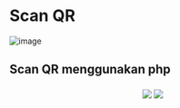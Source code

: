 # Scan QR
![image](https://github.com/user-attachments/assets/53122fed-5b8b-44a2-8b14-7b387bf6419b)


## Scan QR menggunakan php
###
<p align="center">
    <a href="https://git.io/streak-stats"><img src="https://streak-stats.demolab.com?user=asewoii&theme=cobalt&hide_border=true&type=png&stroke=3813EB"/></a>
    <a href="https://github.com/asewoii"><img src="https://github-readme-stats.vercel.app/api?username=asewoii"/></a>
</p>
